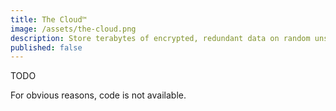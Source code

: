 ```yaml
---
title: The Cloud™
image: /assets/the-cloud.png
description: Store terabytes of encrypted, redundant data on random unsecured FTP servers.
published: false
---
```


TODO

For obvious reasons, code is not available.
